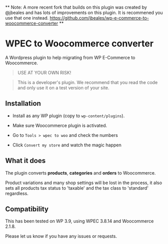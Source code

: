 ** Note: A more recent fork that builds on this plugin was created by @jbeales and has lots of improvements on this plugin. It is recommened you use that one instead. https://github.com/jbeales/wp-e-commerce-to-woocommerce-converter **

# WPEC to Woocommerce converter

A Wordpress plugin to help migrating from WP E-Commerce to Woocommerce.

> USE AT YOUR OWN RISK!

> This is a developer's plugin. We recommend that you read the code and only use it on a test version of your site.

## Installation

- Install as any WP plugin (copy to `wp-content/plugins`).

- Make sure Woocommerce plugin is activated.

- Go to `Tools > wpec to woo` and check the numbers

- Click `Convert my store` and watch the magic happen

## What it does

The plugin converts **products**, **categories** and **orders** to Woocommerce. 

Product variations and many shop settings will be lost in the process, it also sets all products tax status to 'taxable' and the tax class to 'standard' regardless. 

## Compatibility

This has been tested on WP 3.9, using WPEC 3.8.14 and Woocommerce 2.1.8.

Please let us know if you have any issues or requests.
